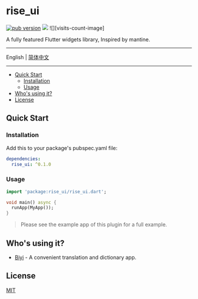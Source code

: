 # rise_ui

[![pub version][pub-image]][pub-url] [![][discord-image]][discord-url] ![][visits-count-image] 

[pub-image]: https://img.shields.io/pub/v/rise_ui.svg
[pub-url]: https://pub.dev/packages/rise_ui

[discord-image]: https://img.shields.io/discord/884679008049037342.svg
[discord-url]: https://discord.gg/zPa6EZ2jqb

A fully featured Flutter widgets library, Inspired by mantine.

---

English | [简体中文](./README-ZH.md)

---

<!-- START doctoc generated TOC please keep comment here to allow auto update -->
<!-- DON'T EDIT THIS SECTION, INSTEAD RE-RUN doctoc TO UPDATE -->

- [Quick Start](#quick-start)
  - [Installation](#installation)
  - [Usage](#usage)
- [Who's using it?](#whos-using-it)
- [License](#license)

<!-- END doctoc generated TOC please keep comment here to allow auto update -->

## Quick Start

### Installation

Add this to your package's pubspec.yaml file:

```yaml
dependencies:
  rise_ui: ^0.1.0
```

### Usage

```dart
import 'package:rise_ui/rise_ui.dart';

void main() async {
  runApp(MyApp());
}
```

> Please see the example app of this plugin for a full example.

## Who's using it?

- [Biyi](https://biyidev.com/) - A convenient translation and dictionary app.

## License

[MIT](./LICENSE)
